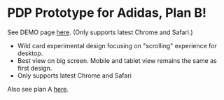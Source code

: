 # PDP Prototype for Adidas, Plan B!

See DEMO page [here](https://ryoi.github.io/prototype-adidas-2/). (Only supports latest Chrome and Safari.)

- Wild card experimental design focusing on "scrolling" experience for desktop.
- Best view on big screen. Mobile and tablet view remains the same as first design.
- Only supports latest Chrome and Safari

Also see plan A [here](https://ryoi.github.io/prototype-adidas/).